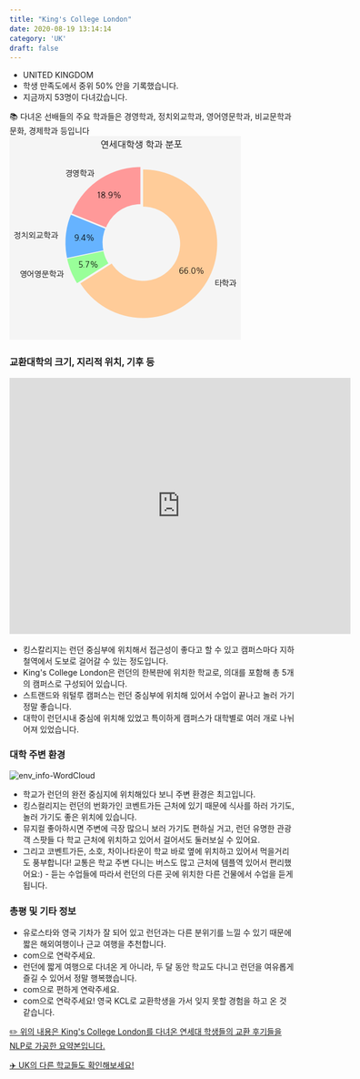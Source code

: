 ```yaml
---
title: "King's College London"
date: 2020-08-19 13:14:14
category: 'UK'
draft: false
---
```



* UNITED KINGDOM
* 학생 만족도에서 중위 50% 안을 기록했습니다.
* 지금까지 53명이 다녀갔습니다. 

📚 다녀온 선배들의 주요 학과들은 경영학과, 정치외교학과, 영어영문학과, 비교문학과문화, 경제학과 등입니다
![department-info](../plots/GB000026.png)
### 교환대학의 크기, 지리적 위치, 기후 등
<iframe
width="600"
height="450"
frameborder="0" style="border:0"
src="https://www.google.com/maps/embed/v1/place?key=AIzaSyC9e1AME-pVmWC4hBpFdu5S4dKzyepa3HQ&q=King's+College+London&center=51.5114864,-0.115997&zoom=14" allowfullscreen>
</iframe>

* 킹스칼리지는 런던 중심부에 위치해서 접근성이 좋다고 할 수 있고 캠퍼스마다 지하철역에서 도보로 걸어갈 수 있는 정도입니다.
* King's College London은 런던의 한복판에 위치한 학교로, 의대를 포함해 총 5개의 캠퍼스로 구성되어 있습니다.
* 스트랜드와 워털루 캠퍼스는 런던 중심부에 위치해 있어서 수업이 끝나고 놀러 가기 정말 좋습니다.
* 대학이 런던시내 중심에 위치해 있었고 특이하게 캠퍼스가 대학별로 여러 개로 나뉘어져 있었습니다.


### 대학 주변 환경

![env_info-WordCloud](../univ_wordclouds_okt/env_info/GB000026_env_info_okt.png)

* 학교가 런던의 완전 중심지에 위치해있다 보니 주변 환경은 최고입니다.
* 킹스컬리지는 런던의 번화가인 코벤트가든 근처에 있기 때문에 식사를 하러 가기도, 놀러 가기도 좋은 위치에 있습니다.
* 뮤지컬 좋아하시면 주변에 극장 많으니 보러 가기도 편하실 거고, 런던 유명한 관광객 스팟들 다 학교 근처에 위치하고 있어서 걸어서도 둘러보실 수 있어요.
* 그리고 코벤트가든, 소호, 차이나타운이 학교 바로 옆에 위치하고 있어서 먹을거리도 풍부합니다! 교통은 학교 주변 다니는 버스도 많고 근처에 템플역 있어서 편리했어요:) - 듣는 수업들에 따라서 런던의 다른 곳에 위치한 다른 건물에서 수업을 듣게 됩니다.


### 총평 및 기타 정보 
* 유로스타와 영국 기차가 잘 되어 있고 런던과는 다른 분위기를 느낄 수 있기 때문에 짧은 해외여행이나 근교 여행을 추천합니다.
* com으로 연락주세요.
* 런던에 짧게 여행으로 다녀온 게 아니라, 두 달 동안 학교도 다니고 런던을 여유롭게 즐길 수 있어서 정말 행복했습니다.
* com으로 편하게 연락주세요.
* com으로 연락주세요! 영국 KCL로 교환학생을 가서 잊지 못할 경험을 하고 온 것 같습니다.


[✏️ 위의 내용은 King's College London를 다녀온 연세대 학생들의 교환 후기들을 NLP로 가공한 요약본입니다.](http://oia.yonsei.ac.kr/partner/expReport.asp?ucode=GB000026&bgbn=A)

[✈️ UK의 다른 학교들도 확인해보세요!](https://yonsei-exchange.netlify.app/?category=UK)
